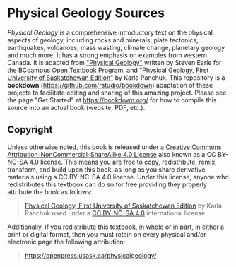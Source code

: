 
# Physical Geology Sources

_Physical Geology_ is a comprehensive introductory text on the physical aspects of geology, including rocks and minerals, plate tectonics, earthquakes, volcanoes, mass wasting, climate change, planetary geology and much more. It has a strong emphasis on examples from western Canada. It is adapted from ["Physical Geology"](https://opentextbc.ca/geology/) written by Steven Earle for the BCcampus Open Textbook Program, and ["Physical Geology, First University of Saskatchewan Edition"](https://openpress.usask.ca/physicalgeology/) by Karla Panchuk. This repository is a **bookdown** (https://github.com/rstudio/bookdown) adaptation of these projects to facilitate editing and sharing of this amazing project. Please see the page "Get Started" at https://bookdown.org/ for how to compile this source into an actual book (website, PDF, etc.).

## Copyright

Unless otherwise noted, this book is released under a [Creative Commons Attribution-NonCommercial-ShareAlike 4.0 License](https://creativecommons.org/licenses/by-nc-sa/4.0/) also known as a CC BY-NC-SA 4.0 license. This means you are free to copy, redistribute, remix, transform, and build upon this book, as long as you share derivative materials using a CC BY-NC-SA 4.0 license. Under this license, anyone who redistributes this textbook can do so for free providing they properly attribute the book as follows:

> [Physical Geology, First University of Saskatchewan Edition](https://physicalgeology.pressbooks.com) by Karla Panchuk used under a [CC BY-NC-SA 4.0](https://creativecommons.org/licenses/by-nc-sa/4.0/) international license.

Additionally, if you redistribute this textbook, in whole or in part, in either a print or digital format, then you must retain on every physical and/or electronic page the following attribution:

> https://openpress.usask.ca/physicalgeology/
